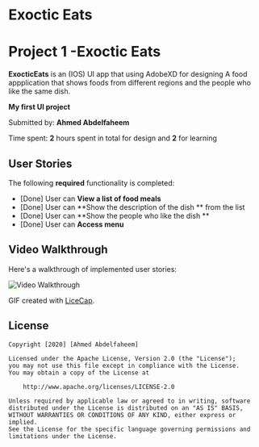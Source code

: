 # Exoctic Eats
# Project 1 -Exoctic Eats 

**ExocticEats** is an (IOS) UI app that using AdobeXD for designing A food appplication that shows foods from different regions and the people who like the same dish.

**My first UI project**

Submitted by: **Ahmed Abdelfaheem**

Time spent: **2** hours spent in total for design and **2** for learning  

## User Stories

The following **required** functionality is completed:

* [Done] User can **View a list of food meals**
* [Done] User can **Show the description of the dish ** from the list
* [Done] User can **Show the people who like the dish ** 
* [Done] User can **Access menu**

## Video Walkthrough

Here's a walkthrough of implemented user stories:

<img src='https://github.com/Ahmedsafwat101/Food-App/blob/master/Food%20Recipe.gif' title='Video Walkthrough' width='' alt='Video Walkthrough' />


GIF created with [LiceCap](http://www.cockos.com/licecap/).


## License

    Copyright [2020] [Ahmed Abdelfaheem]

    Licensed under the Apache License, Version 2.0 (the "License");
    you may not use this file except in compliance with the License.
    You may obtain a copy of the License at

        http://www.apache.org/licenses/LICENSE-2.0

    Unless required by applicable law or agreed to in writing, software
    distributed under the License is distributed on an "AS IS" BASIS,
    WITHOUT WARRANTIES OR CONDITIONS OF ANY KIND, either express or implied.
    See the License for the specific language governing permissions and
    limitations under the License.

